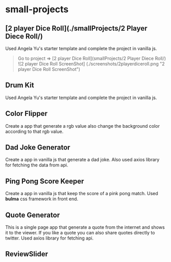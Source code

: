 # small-projects

## [2 player Dice Roll](./smallProjects/2 Player Diece Roll/)
Used Angela Yu's starter template and complete the project in vanilla js.
> Go to project => [2 player Dice Roll](smallProjects/2 Player Diece Roll/)
![2 player Dice Roll ScreenShot]
(./screenshots/2playerdiceroll.png "2 player Dice Roll ScreenShot")
## Drum Kit
Used Angela Yu's starter template and complete the project in vanilla js.
## Color Flipper
Create a app that generate a rgb value also change the background color according to that rgb value.
## Dad Joke Generator
Create a app in vanilla js that generate a dad joke. Also used axios library for fetching the data from api.
## Ping Pong Score Keeper
Create a app in vanilla js that keep the score of a pink pong match. Used **bulma** css framework in front end.
## Quote Generator
 This is a single page app that generate a quote from the internet and shows it to the viewer. If you like a quote you can also share quotes directly to twitter. Used axios library for fetching api. 
## ReviewSlider